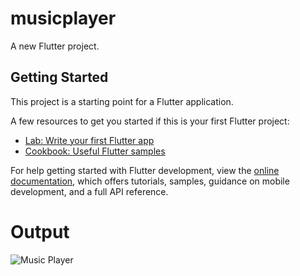 # musicplayer

A new Flutter project.

## Getting Started

This project is a starting point for a Flutter application.

A few resources to get you started if this is your first Flutter project:

- [Lab: Write your first Flutter app](https://docs.flutter.dev/get-started/codelab)
- [Cookbook: Useful Flutter samples](https://docs.flutter.dev/cookbook)

For help getting started with Flutter development, view the
[online documentation](https://docs.flutter.dev/), which offers tutorials,
samples, guidance on mobile development, and a full API reference.
# Output
![Music Player](https://github.com/HuzaifaRaheem/Music-Player/assets/126594653/32b9a4cd-118d-4da2-aef9-029598eba2d8)
